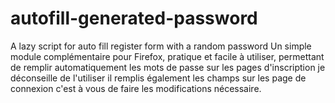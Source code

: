 # autofill-generated-password
A lazy script for auto fill register form with a random password
Un simple module complémentaire pour Firefox, pratique et facile à utiliser, permettant de remplir automatiquement les mots de passe sur les pages d'inscription
je déconseille de l'utiliser il remplis également les champs sur les page de connexion c'est à vous de faire les modifications nécessaire.
